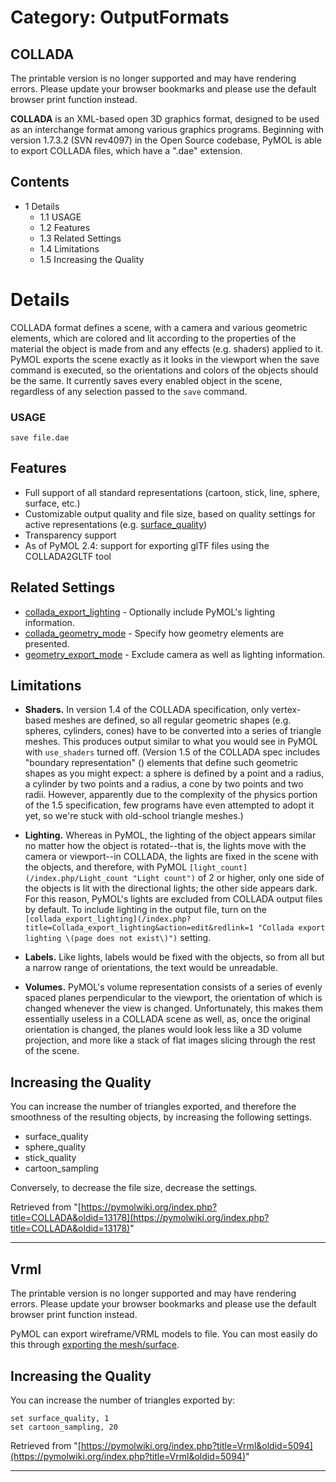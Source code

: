 # Category: OutputFormats

## COLLADA

The printable version is no longer supported and may have rendering errors. Please update your browser bookmarks and please use the default browser print function instead.

**COLLADA** is an XML-based open 3D graphics format, designed to be used as an interchange format among various graphics programs. Beginning with version 1.7.3.2 (SVN rev4097) in the Open Source codebase, PyMOL is able to export COLLADA files, which have a ".dae" extension. 

## Contents

  * 1 Details
    * 1.1 USAGE
    * 1.2 Features
    * 1.3 Related Settings
    * 1.4 Limitations
    * 1.5 Increasing the Quality



# Details

COLLADA format defines a scene, with a camera and various geometric elements, which are colored and lit according to the properties of the material the object is made from and any effects (e.g. shaders) applied to it. PyMOL exports the scene exactly as it looks in the viewport when the save command is executed, so the orientations and colors of the objects should be the same. It currently saves every enabled object in the scene, regardless of any selection passed to the `save` command. 

### USAGE
    
    
    save file.dae
    

  


## Features

  * Full support of all standard representations (cartoon, stick, line, sphere, surface, etc.)
  * Customizable output quality and file size, based on quality settings for active representations (e.g. [surface_quality](/index.php/Surface_quality "Surface quality"))
  * Transparency support
  * As of PyMOL 2.4: support for exporting glTF files using the COLLADA2GLTF tool



## Related Settings

  * [collada_export_lighting](/index.php?title=Collada_export_lighting&action=edit&redlink=1 "Collada export lighting \(page does not exist\)") \- Optionally include PyMOL's lighting information.
  * [collada_geometry_mode](/index.php/Collada_geometry_mode "Collada geometry mode") \- Specify how geometry elements are presented.
  * [geometry_export_mode](/index.php/Geometry_export_mode "Geometry export mode") \- Exclude camera as well as lighting information.



  


## Limitations

  * **Shaders.** In version 1.4 of the COLLADA specification, only vertex-based meshes are defined, so all regular geometric shapes (e.g. spheres, cylinders, cones) have to be converted into a series of triangle meshes. This produces output similar to what you would see in PyMOL with `use_shaders` turned off. (Version 1.5 of the COLLADA spec includes "boundary representation" (<brep>) elements that define such geometric shapes as you might expect: a sphere is defined by a point and a radius, a cylinder by two points and a radius, a cone by two points and two radii. However, apparently due to the complexity of the physics portion of the 1.5 specification, few programs have even attempted to adopt it yet, so we're stuck with old-school triangle meshes.)


  * **Lighting.** Whereas in PyMOL, the lighting of the object appears similar no matter how the object is rotated--that is, the lights move with the camera or viewport--in COLLADA, the lights are fixed in the scene with the objects, and therefore, with PyMOL `[light_count](/index.php/Light_count "Light count")` of 2 or higher, only one side of the objects is lit with the directional lights; the other side appears dark. For this reason, PyMOL's lights are excluded from COLLADA output files by default. To include lighting in the output file, turn on the `[collada_export_lighting](/index.php?title=Collada_export_lighting&action=edit&redlink=1 "Collada export lighting \(page does not exist\)")` setting.


  * **Labels.** Like lights, labels would be fixed with the objects, so from all but a narrow range of orientations, the text would be unreadable.


  * **Volumes.** PyMOL's volume representation consists of a series of evenly spaced planes perpendicular to the viewport, the orientation of which is changed whenever the view is changed. Unfortunately, this makes them essentially useless in a COLLADA scene as well, as, once the original orientation is changed, the planes would look less like a 3D volume projection, and more like a stack of flat images slicing through the rest of the scene.



## Increasing the Quality

You can increase the number of triangles exported, and therefore the smoothness of the resulting objects, by increasing the following settings. 

  * surface_quality
  * sphere_quality
  * stick_quality
  * cartoon_sampling



Conversely, to decrease the file size, decrease the settings. 

Retrieved from "[https://pymolwiki.org/index.php?title=COLLADA&oldid=13178](https://pymolwiki.org/index.php?title=COLLADA&oldid=13178)"


---

## Vrml

The printable version is no longer supported and may have rendering errors. Please update your browser bookmarks and please use the default browser print function instead.

PyMOL can export wireframe/VRML models to file. You can most easily do this through [exporting the mesh/surface](/index.php/Surface#Exporting_Surface.2FMesh_Coordinates_to_File "Surface"). 

  


## Increasing the Quality

You can increase the number of triangles exported by: 
    
    
    set surface_quality, 1
    set cartoon_sampling, 20
    

Retrieved from "[https://pymolwiki.org/index.php?title=Vrml&oldid=5094](https://pymolwiki.org/index.php?title=Vrml&oldid=5094)"


---

